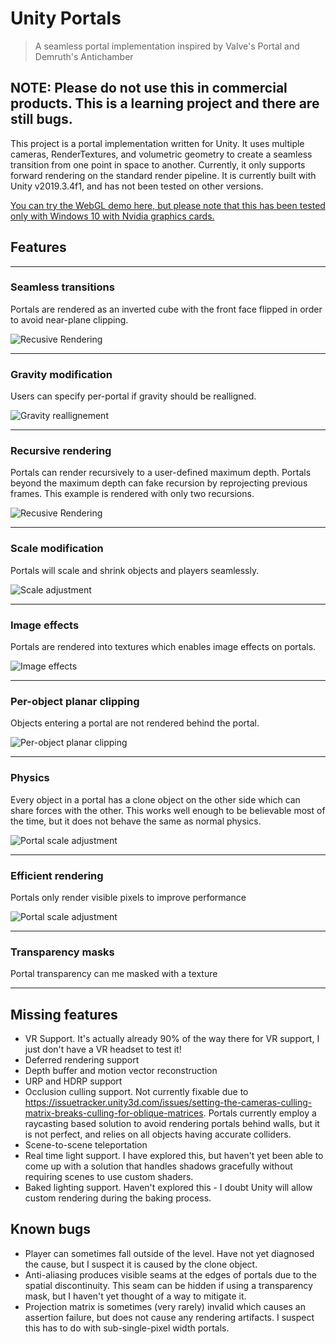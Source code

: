 # Unity Portals

> A seamless portal implementation inspired by Valve's Portal and Demruth's Antichamber

## NOTE: Please do not use this in commercial products. This is a learning project and there are still bugs.

This project is a portal implementation written for Unity. It uses multiple cameras, RenderTextures, and volumetric geometry to create a seamless transition from one point in space to another. Currently, it only supports forward rendering on the standard render pipeline. It is currently built with Unity v2019.3.4f1, and has not been tested on other versions.

[You can try the WebGL demo here, but please note that this has been tested only with Windows 10 with Nvidia graphics cards.](http://localhost:8000/PortalDemo/index.html) 
## Features
---

### Seamless transitions

Portals are rendered as an inverted cube with the front face flipped in order to avoid near-plane clipping.

![Recusive Rendering](https://thumbs.gfycat.com/InsidiousFarBoto-size_restricted.gif)

---

### Gravity modification

Users can specify per-portal if gravity should be realligned.

![Gravity reallignement](https://thumbs.gfycat.com/DelectableFarFrogmouth-small.gif)

---

### Recursive rendering

Portals can render recursively to a user-defined maximum depth. Portals beyond the maximum depth can fake recursion by reprojecting previous frames. This example is rendered with only two recursions.

![Recusive Rendering](https://thumbs.gfycat.com/OnlyCanineGemsbok-small.gif)

---

### Scale modification

Portals will scale and shrink objects and players seamlessly.

![Scale adjustment](https://thumbs.gfycat.com/FrenchEqualGourami-small.gif)

---

### Image effects

Portals are rendered into textures which enables image effects on portals.

![Image effects](https://thumbs.gfycat.com/EnchantingAbleCutworm-small.gif)

---

### Per-object planar clipping

Objects entering a portal are not rendered behind the portal.

![Per-object planar clipping](https://thumbs.gfycat.com/HatefulBarrenAustraliankestrel-size_restricted.gif)

---

### Physics

Every object in a portal has a clone object on the other side which can share forces with the other. This works well enough to be believable most of the time, but it does not behave the same as normal physics.

![Portal scale adjustment](https://thumbs.gfycat.com/CalculatingNegativeCob-size_restricted.gif)

---

### Efficient rendering

Portals only render visible pixels to improve performance

![Portal scale adjustment](https://thumbs.gfycat.com/SomberShallowDassierat-small.gif)

---

### Transparency masks

Portal transparency can me masked with a texture

---

## Missing features

* VR Support. It's actually already 90% of the way there for VR support, I just don't have a VR headset to test it!
* Deferred rendering support
* Depth buffer and motion vector reconstruction
* URP and HDRP support
* Occlusion culling support. Not currently fixable due to https://issuetracker.unity3d.com/issues/setting-the-cameras-culling-matrix-breaks-culling-for-oblique-matrices. Portals currently employ a raycasting based solution to avoid rendering portals behind walls, but it is not perfect, and relies on all objects having accurate colliders.
* Scene-to-scene teleportation
* Real time light support. I have explored this, but haven't yet been able to come up with a solution that handles shadows gracefully without requiring scenes to use custom shaders.
* Baked lighting support. Haven't explored this - I doubt Unity will allow custom rendering during the baking process.

## Known bugs

* Player can sometimes fall outside of the level. Have not yet diagnosed the cause, but I suspect it is caused by the clone object.
* Anti-aliasing produces visible seams at the edges of portals due to the spatial discontinuity. This seam can be hidden if using a transparency mask, but I haven't yet thought of a way to mitigate it.
* Projection matrix is sometimes (very rarely) invalid which causes an assertion failure, but does not cause any rendering artifacts. I suspect this has to do with sub-single-pixel width portals.
